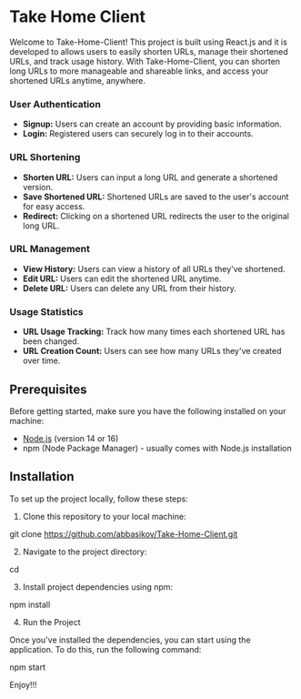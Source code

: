 # Take Home Client

Welcome to Take-Home-Client! This project is built using React.js and it is developed to allows users to easily shorten URLs, manage their shortened URLs, 
and track usage history. With Take-Home-Client, you can shorten long URLs to more manageable and shareable links, and access your shortened URLs anytime, anywhere.

### User Authentication
- **Signup:** Users can create an account by providing basic information.
- **Login:** Registered users can securely log in to their accounts.

### URL Shortening
- **Shorten URL:** Users can input a long URL and generate a shortened version.
- **Save Shortened URL:** Shortened URLs are saved to the user's account for easy access.
- **Redirect:** Clicking on a shortened URL redirects the user to the original long URL.

### URL Management
- **View History:** Users can view a history of all URLs they've shortened.
- **Edit URL:** Users can edit the shortened URL anytime.
- **Delete URL:** Users can delete any URL from their history.

### Usage Statistics
- **URL Usage Tracking:** Track how many times each shortened URL has been changed.
- **URL Creation Count:** Users can see how many URLs they've created over time.

## Prerequisites

Before getting started, make sure you have the following installed on your machine:

- [Node.js](https://nodejs.org/) (version 14 or 16)
- npm (Node Package Manager) - usually comes with Node.js installation

## Installation

To set up the project locally, follow these steps:

1. Clone this repository to your local machine:

git clone https://github.com/abbasikov/Take-Home-Client.git

2. Navigate to the project directory:

cd <project-directory>

3. Install project dependencies using npm:

npm install

4. Run the Project

Once you've installed the dependencies, you can start using the application. To do this, run the following command:

npm start

Enjoy!!!


